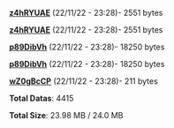 [**z4hRYUAE**](/data/z4hRYUAE.txt) (22/11/22 - 23:28)- 2551 bytes

[**z4hRYUAE**](/data/z4hRYUAE.txt) (22/11/22 - 23:28)- 2551 bytes

[**p89DibVh**](/data/p89DibVh.txt) (22/11/22 - 23:28)- 18250 bytes

[**p89DibVh**](/data/p89DibVh.txt) (22/11/22 - 23:28)- 18250 bytes

[**wZ0gBcCP**](/data/wZ0gBcCP.txt) (22/11/22 - 23:28)- 211 bytes

**Total Datas**: 4415

**Total Size**: 23.98 MB / 24.0 MB